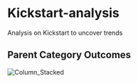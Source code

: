 # Kickstart-analysis
Analysis on Kickstart to uncover trends
## Parent Category Outcomes
![Column_Stacked](path/to/Column_Stacked.png)
